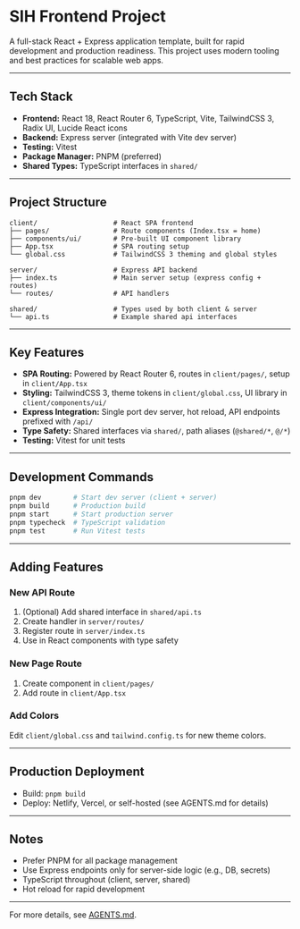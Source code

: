 # SIH Frontend Project

A full-stack React + Express application template, built for rapid development and production readiness. This project uses modern tooling and best practices for scalable web apps.

---

## Tech Stack

- **Frontend:** React 18, React Router 6, TypeScript, Vite, TailwindCSS 3, Radix UI, Lucide React icons
- **Backend:** Express server (integrated with Vite dev server)
- **Testing:** Vitest
- **Package Manager:** PNPM (preferred)
- **Shared Types:** TypeScript interfaces in `shared/`

---

## Project Structure

```
client/                   # React SPA frontend
├── pages/                # Route components (Index.tsx = home)
├── components/ui/        # Pre-built UI component library
├── App.tsx               # SPA routing setup
└── global.css            # TailwindCSS 3 theming and global styles

server/                   # Express API backend
├── index.ts              # Main server setup (express config + routes)
└── routes/               # API handlers

shared/                   # Types used by both client & server
└── api.ts                # Example shared api interfaces
```

---

## Key Features

- **SPA Routing:** Powered by React Router 6, routes in `client/pages/`, setup in `client/App.tsx`
- **Styling:** TailwindCSS 3, theme tokens in `client/global.css`, UI library in `client/components/ui/`
- **Express Integration:** Single port dev server, hot reload, API endpoints prefixed with `/api/`
- **Type Safety:** Shared interfaces via `shared/`, path aliases (`@shared/*`, `@/*`)
- **Testing:** Vitest for unit tests

---

## Development Commands

```bash
pnpm dev        # Start dev server (client + server)
pnpm build      # Production build
pnpm start      # Start production server
pnpm typecheck  # TypeScript validation
pnpm test       # Run Vitest tests
```

---

## Adding Features

### New API Route

1. (Optional) Add shared interface in `shared/api.ts`
2. Create handler in `server/routes/`
3. Register route in `server/index.ts`
4. Use in React components with type safety

### New Page Route

1. Create component in `client/pages/`
2. Add route in `client/App.tsx`

### Add Colors

Edit `client/global.css` and `tailwind.config.ts` for new theme colors.

---

## Production Deployment

- Build: `pnpm build`
- Deploy: Netlify, Vercel, or self-hosted (see AGENTS.md for details)

---

## Notes

- Prefer PNPM for all package management
- Use Express endpoints only for server-side logic (e.g., DB, secrets)
- TypeScript throughout (client, server, shared)
- Hot reload for rapid development

---

For more details, see [AGENTS.md](./AGENTS.md).